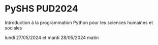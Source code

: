 # PySHS PUD2024

Introduction à la programmation Python pour les sciences humaines et sociales

lundi 27/05/2024 et mardi 28/05/2024 matin